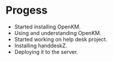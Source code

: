 # Progess

* Started installing OpenKM.
* Using and understanding OpenKM.
* Started working on help desk project.
* Installing handdeskZ.
* Deploying it to the server.
